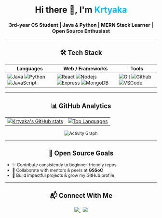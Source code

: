<h1 align="center">Hi there 👋, I'm <span style="color:#00bfff">Krtyaka</span></h1>
<h3 align="center">3rd-year CS Student | Java & Python | MERN Stack Learner | Open Source Enthusiast</h3>

---

<h2 align="center"> 🛠️ Tech Stack </h2>
<div align="center">

| Languages | Web / Frameworks | Tools |
|-----------|------------------|-------|
| ![Java](https://skillicons.dev/icons?i=java) ![Python](https://skillicons.dev/icons?i=python) ![JavaScript](https://skillicons.dev/icons?i=javascript) | ![React](https://skillicons.dev/icons?i=react) ![Nodejs](https://skillicons.dev/icons?i=nodejs) ![Express](https://skillicons.dev/icons?i=express) ![MongoDB](https://skillicons.dev/icons?i=mongodb) | ![Git](https://skillicons.dev/icons?i=git) ![Github](https://skillicons.dev/icons?i=github) ![VSCode](https://skillicons.dev/icons?i=vscode) |

</div>

---

<h2 align="center">📊 GitHub Analytics</h2>

<table align="center">
<tr>
<td>
  <a href="http://www.github.com/Krtyaka">
    <img src="https://github-readme-stats.vercel.app/api?username=Krtyaka&show_icons=true&count_private=true&title_color=00bfff&text_color=ffffff&icon_color=00bfff&bg_color=000000&hide_border=true" alt="Krtyaka's GitHub stats" />
  </a>
</td>
<td>
  <a href="http://www.github.com/Krtyaka">
    <img src="https://github-readme-stats.vercel.app/api/top-langs/?username=Krtyaka&langs_count=8&layout=compact&title_color=00bfff&text_color=ffffff&icon_color=00bfff&bg_color=000000&hide_border=true" alt="Top Languages" />
  </a>
</td>
</tr>
</table>

<p align="center">
  <img src="https://github-readme-activity-graph.vercel.app/graph?username=Krtyaka&bg_color=000000&color=ffffff&line=00bfff&point=00bfff&area=true&hide_border=true" alt="Activity Graph" />
</p>


---

<h2 align="center"> 🌟 Open Source Goals </h2>
<ul align="left">
  <li>✨ Contribute consistently to beginner-friendly repos</li>
  <li>🤝 Collaborate with mentors & peers at <b>GSSoC</b></li>
  <li>🚀 Build impactful projects & grow my GitHub profile</li>
</ul>

---

<h2 align="center"> 📬 Connect With Me </h2>
<p align="center">
  <a href="http://www.linkedin.com/in/krtyaka-ahuja-04498a31a" target="_blank">
    <img src="https://img.shields.io/badge/LinkedIn-0A66C2?style=for-the-badge&logo=linkedin&logoColor=white"/>
  </a>
  &nbsp
  <a href="mailto:krtyaka.ahuja@gmail.com" target="_blank">
    <img src="https://img.shields.io/badge/Email-D14836?style=for-the-badge&logo=gmail&logoColor=white"/>
  </a>
</p>
